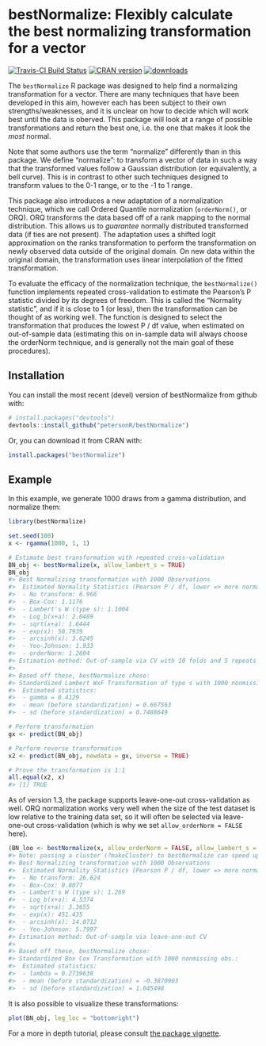 
<!-- README.md is generated from README.Rmd. Please edit that file -->

# bestNormalize: Flexibly calculate the best normalizing transformation for a vector

[![Travis-CI Build
Status](https://travis-ci.org/petersonR/bestNormalize.svg?branch=master)](https://travis-ci.org/petersonR/bestNormalize)
[![CRAN
version](https://www.r-pkg.org/badges/version/bestNormalize)](https://cran.r-project.org/package=bestNormalize)
[![downloads](https://cranlogs.r-pkg.org/badges/bestNormalize)](https://cran.r-project.org/package=bestNormalize)

The `bestNormalize` R package was designed to help find a normalizing
transformation for a vector. There are many techniques that have been
developed in this aim, however each has been subject to their own
strengths/weaknesses, and it is unclear on how to decide which will work
best until the data is oberved. This package will look at a range of
possible transformations and return the best one, i.e. the one that
makes it look the *most* normal.

Note that some authors use the term “normalize” differently than in this
package. We define “normalize”: to transform a vector of data in such a
way that the transformed values follow a Gaussian distribution (or
equivalently, a bell curve). This is in contrast to other such
techniques designed to transform values to the 0-1 range, or to the -1
to 1 range.

This package also introduces a new adaptation of a normalization
technique, which we call Ordered Quantile normalization (`orderNorm()`,
or ORQ). ORQ transforms the data based off of a rank mapping to the
normal distribution. This allows us to *guarantee* normally distributed
transformed data (if ties are not present). The adaptation uses a
shifted logit approximation on the ranks transformation to perform the
transformation on newly observed data outside of the original domain. On
new data within the original domain, the transformation uses linear
interpolation of the fitted transformation.

To evaluate the efficacy of the normalization technique, the
`bestNormalize()` function implements repeated cross-validation to
estimate the Pearson’s P statistic divided by its degrees of freedom.
This is called the “Normality statistic”, and if it is close to 1 (or
less), then the transformation can be thought of as working well. The
function is designed to select the transformation that produces the
lowest P / df value, when estimated on out-of-sample data (estimating
this on in-sample data will always choose the orderNorm technique, and
is generally not the main goal of these procedures).

## Installation

You can install the most recent (devel) version of bestNormalize from
github with:

``` r
# install.packages("devtools")
devtools::install_github("petersonR/bestNormalize")
```

Or, you can download it from CRAN with:

``` r
install.packages("bestNormalize")
```

## Example

In this example, we generate 1000 draws from a gamma distribution, and
normalize them:

``` r
library(bestNormalize)
```

``` r
set.seed(100)
x <- rgamma(1000, 1, 1)

# Estimate best transformation with repeated cross-validation
BN_obj <- bestNormalize(x, allow_lambert_s = TRUE)
BN_obj
#> Best Normalizing transformation with 1000 Observations
#>  Estimated Normality Statistics (Pearson P / df, lower => more normal):
#>  - No transform: 6.966 
#>  - Box-Cox: 1.1176 
#>  - Lambert's W (type s): 1.1004 
#>  - Log_b(x+a): 2.0489 
#>  - sqrt(x+a): 1.6444 
#>  - exp(x): 50.7939 
#>  - arcsinh(x): 3.6245 
#>  - Yeo-Johnson: 1.933 
#>  - orderNorm: 1.2694 
#> Estimation method: Out-of-sample via CV with 10 folds and 5 repeats
#>  
#> Based off these, bestNormalize chose:
#> Standardized Lambert WxF Transformation of type s with 1000 nonmissing obs.:
#>  Estimated statistics:
#>  - gamma = 0.4129
#>  - mean (before standardization) = 0.667563 
#>  - sd (before standardization) = 0.7488649

# Perform transformation
gx <- predict(BN_obj)

# Perform reverse transformation
x2 <- predict(BN_obj, newdata = gx, inverse = TRUE)

# Prove the transformation is 1:1
all.equal(x2, x)
#> [1] TRUE
```

As of version 1.3, the package supports leave-one-out cross-validation
as well. ORQ normalization works very well when the size of the test
dataset is low relative to the training data set, so it will often be
selected via leave-one-out cross-validation (which is why we set
`allow_orderNorm = FALSE`
here).

``` r
(BN_loo <- bestNormalize(x, allow_orderNorm = FALSE, allow_lambert_s = TRUE, loo = TRUE))
#> Note: passing a cluster (?makeCluster) to bestNormalize can speed up CV process
#> Best Normalizing transformation with 1000 Observations
#>  Estimated Normality Statistics (Pearson P / df, lower => more normal):
#>  - No transform: 26.624 
#>  - Box-Cox: 0.8077 
#>  - Lambert's W (type s): 1.269 
#>  - Log_b(x+a): 4.5374 
#>  - sqrt(x+a): 3.3655 
#>  - exp(x): 451.435 
#>  - arcsinh(x): 14.0712 
#>  - Yeo-Johnson: 5.7997 
#> Estimation method: Out-of-sample via leave-one-out CV
#>  
#> Based off these, bestNormalize chose:
#> Standardized Box Cox Transformation with 1000 nonmissing obs.:
#>  Estimated statistics:
#>  - lambda = 0.2739638 
#>  - mean (before standardization) = -0.3870903 
#>  - sd (before standardization) = 1.045498
```

It is also possible to visualize these transformations:

``` r
plot(BN_obj, leg_loc = "bottomright")
```

For a more in depth tutorial, please consult [the package
vignette](https://CRAN.R-project.org/package=bestNormalize/vignettes/bestNormalize.html).

